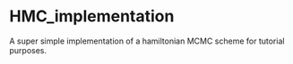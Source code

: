 # HMC_implementation
A super simple implementation of a hamiltonian MCMC scheme for tutorial purposes.
